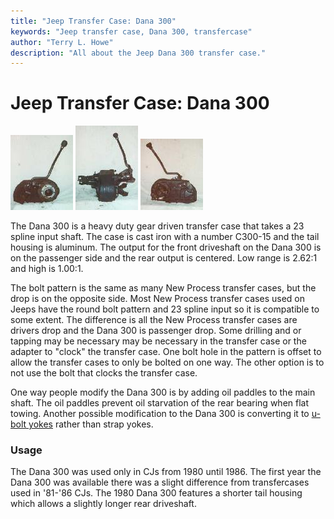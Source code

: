 ```yaml
---
title: "Jeep Transfer Case: Dana 300"
keywords: "Jeep transfer case, Dana 300, transfercase"
author: "Terry L. Howe"
description: "All about the Jeep Dana 300 transfer case."
---
```


# Jeep Transfer Case: Dana 300

[![D300 front](/xfer/d300fT.jpg)](/xfer/d300f.jpg)
[![D300 side](/xfer/d300sT.jpg)](/xfer/d300s.jpg)
[![D300 back](/xfer/d300bT.jpg)](/xfer/d300b.jpg)

The Dana 300 is a heavy duty gear driven transfer
case that takes a 23 spline input shaft.  The case is cast
iron with a number C300-15 and the tail housing is aluminum.
The output for the front driveshaft on the Dana 300 is on the
passenger side and the rear output is centered.  Low range
is 2.62:1 and high is 1.00:1.

The bolt pattern is the same as many New Process transfer
cases, but the drop is on the opposite side.  Most New Process
transfer cases used on Jeeps have the round bolt pattern and
23 spline input so it is compatible to some extent.  The
difference is all the New Process transfer cases are drivers
drop and the Dana 300 is passenger drop.  Some drilling and
or tapping may be necessary may be necessary in the transfer
case or the adapter to "clock" the transfer case.  One bolt
hole in the pattern is offset to allow the transfer cases to
only be bolted on one way.  The other option is to not use
the bolt that clocks the transfer case.

One way people modify the Dana 300 is by adding oil paddles
to the main shaft.  The oil paddles prevent oil starvation
of the rear bearing when flat towing.  Another possible
modification to the Dana 300 is converting it to
[ u-bolt yokes](d300ub.html) rather than strap yokes.

### Usage

The Dana 300 was used only in CJs from 1980 until 1986.
The first year the Dana 300 was available there was
a slight difference from transfercases used in '81-'86 CJs.
The 1980 Dana 300 features a shorter tail housing which allows
a slightly longer rear driveshaft.